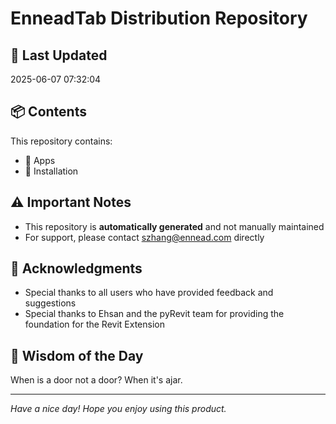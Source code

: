 # EnneadTab Distribution Repository

## 📅 Last Updated
2025-06-07 07:32:04



## 📦 Contents
This repository contains:
- 📂 Apps
- 📂 Installation

## ⚠️ Important Notes
- This repository is **automatically generated** and not manually maintained
- For support, please contact szhang@ennead.com directly

## 🙏 Acknowledgments
- Special thanks to all users who have provided feedback and suggestions
- Special thanks to Ehsan and the pyRevit team for providing the foundation for the Revit Extension

## 💭 Wisdom of the Day
When is a door not a door? When it's ajar.

---
*Have a nice day! Hope you enjoy using this product.*

